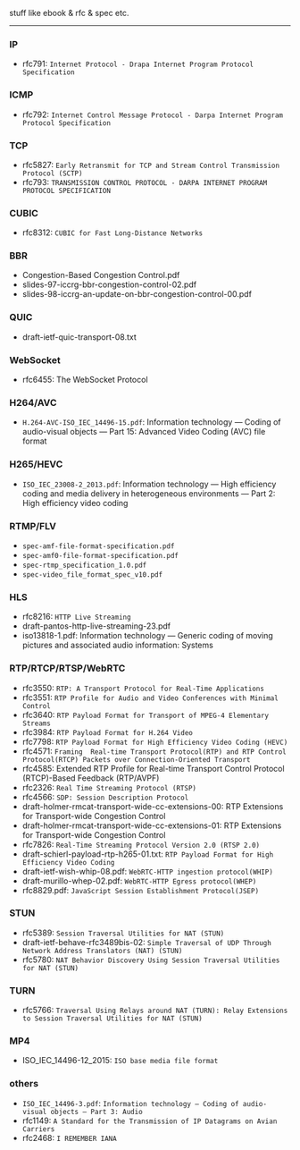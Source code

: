 stuff like ebook & rfc & spec etc.

---

### IP

* rfc791: `Internet Protocol - Drapa Internet Program Protocol Specification`

### ICMP

* rfc792: `Internet Control Message Protocol - Darpa Internet Program Protocol Specification`

### TCP

* rfc5827: `Early Retransmit for TCP and Stream Control Transmission Protocol (SCTP)`
* rfc793: `TRANSMISSION CONTROL PROTOCOL - DARPA INTERNET PROGRAM PROTOCOL SPECIFICATION`

### CUBIC

* rfc8312: `CUBIC for Fast Long-Distance Networks`

### BBR

* Congestion-Based Congestion Control.pdf
* slides-97-iccrg-bbr-congestion-control-02.pdf
* slides-98-iccrg-an-update-on-bbr-congestion-control-00.pdf

### QUIC

* draft-ietf-quic-transport-08.txt

### WebSocket

* rfc6455: The WebSocket Protocol

### H264/AVC

* `H.264-AVC-ISO_IEC_14496-15.pdf`: Information technology — Coding of audio-visual objects — Part 15: Advanced Video Coding (AVC) file format

### H265/HEVC

* `ISO_IEC_23008-2_2013.pdf`: Information technology — High efficiency coding and media delivery in heterogeneous environments — Part 2: High efficiency video coding

### RTMP/FLV

* `spec-amf-file-format-specification.pdf`
* `spec-amf0-file-format-specification.pdf`
* `spec-rtmp_specification_1.0.pdf`
* `spec-video_file_format_spec_v10.pdf`

### HLS

* rfc8216: `HTTP Live Streaming`
* draft-pantos-http-live-streaming-23.pdf
* iso13818-1.pdf: Information technology — Generic coding of moving pictures and associated audio information: Systems

### RTP/RTCP/RTSP/WebRTC

* rfc3550: `RTP: A Transport Protocol for Real-Time Applications`
* rfc3551: `RTP Profile for Audio and Video Conferences with Minimal Control`
* rfc3640: `RTP Payload Format for Transport of MPEG-4 Elementary Streams`
* rfc3984: `RTP Payload Format for H.264 Video`
* rfc7798: `RTP Payload Format for High Efficiency Video Coding (HEVC)`
* rfc4571: `Framing  Real-time Transport Protocol(RTP) and RTP Control Protocol(RTCP) Packets over Connection-Oriented Transport`
* rfc4585: Extended RTP Profile for Real-time Transport Control Protocol (RTCP)-Based Feedback (RTP/AVPF)
* rfc2326: `Real Time Streaming Protocol (RTSP)`
* rfc4566: `SDP: Session Description Protocol`
* draft-holmer-rmcat-transport-wide-cc-extensions-00: RTP Extensions for Transport-wide Congestion Control
* draft-holmer-rmcat-transport-wide-cc-extensions-01: RTP Extensions for Transport-wide Congestion Control
* rfc7826: `Real-Time Streaming Protocol Version 2.0 (RTSP 2.0)`
* draft-schierl-payload-rtp-h265-01.txt: `RTP Payload Format for High Efficiency Video Coding`
* draft-ietf-wish-whip-08.pdf: `WebRTC-HTTP ingestion protocol(WHIP)`
* draft-murillo-whep-02.pdf: `WebRTC-HTTP Egress protocol(WHEP)`
* rfc8829.pdf: `JavaScript Session Establishment Protocol(JSEP)`

### STUN

* rfc5389: `Session Traversal Utilities for NAT (STUN)`
* draft-ietf-behave-rfc3489bis-02: `Simple Traversal of UDP Through Network Address Translators (NAT) (STUN)`
* rfc5780: `NAT Behavior Discovery Using Session Traversal Utilities for NAT (STUN)`

### TURN

* rfc5766: `Traversal Using Relays around NAT (TURN): Relay Extensions to Session Traversal Utilities for NAT (STUN)`

### MP4
* ISO_IEC_14496-12_2015: `ISO base media file format`

### others

* `ISO_IEC_14496-3.pdf`: `Information technology — Coding of audio-visual objects — Part 3: Audio`
* rfc1149: `A Standard for the Transmission of IP Datagrams on Avian Carriers`
* rfc2468: `I REMEMBER IANA`
